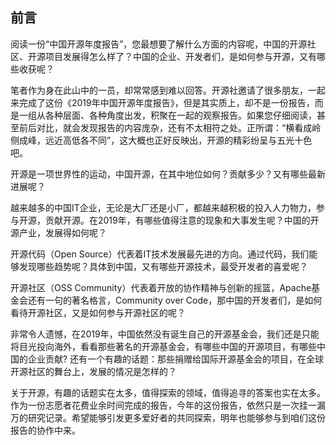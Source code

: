 ## 前言
阅读一份“中国开源年度报告”，您最想要了解什么方面的内容呢，中国的开源社区、开源项目发展得怎么样了？中国的企业、开发者们，是如何参与开源，又有哪些收获呢？

笔者作为身在此山中的一员，却常常感到难以回答。开源社邀请了很多朋友，一起来完成了这份《2019年中国开源年度报告》，但是其实质上，却不是一份报告，而是一组从各种层面、各种角度出发，积聚在一起的观察报告。如果您仔细阅读，甚至前后对比，就会发现报告的内容庞杂，还有不太相符之处。正所谓：“横看成岭侧成峰，远近高低各不同”，这大概也正好反映出，开源的精彩纷呈与五光十色吧。

开源是一项世界性的运动，中国开源，在其中地位如何？贡献多少？又有哪些最新进展呢？

越来越多的中国IT企业，无论是大厂还是小厂，都越来越积极的投入人力物力，参与开源，贡献开源。在2019年，有哪些值得注意的现象和大事发生呢？中国的开源产业，发展得如何呢？

开源代码（Open Source）代表着IT技术发展最先进的方向。通过代码，我们能够发现哪些趋势呢？具体到中国，又有哪些开源技术，最受开发者的喜爱呢？

开源社区（OSS Community）代表着开放的协作精神与创新的摇篮，Apache基金会还有一句的著名格言，Community over Code，那中国的开发者们，是如何看待开源社区，又是如何参与开源社区的呢？

非常令人遗憾，在2019年，中国依然没有诞生自己的开源基金会，我们还是只能将目光投向海外，看看那些著名的开源基金会，有哪些中国的开源项目，有哪些中国的企业贡献? 还有一个有趣的话题：那些捐赠给国际开源基金会的项目，在全球开源社区的舞台上，发展的情况是怎样的？

关于开源，有趣的话题实在太多，值得探索的领域，值得追寻的答案也实在太多。作为一份志愿者花费业余时间完成的报告，今年的这份报告，依然只是一次挂一漏万的研究记录。希望能够引发更多爱好者的共同探索，明年也能够参与到咱们这份报告的协作中来。